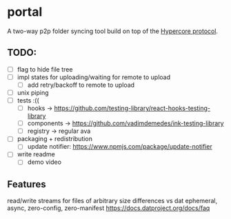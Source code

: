 # portal
A two-way p2p folder syncing tool build on top of the [Hypercore protocol](https://hypercore-protocol.org/).

## TODO:
- [ ] flag to hide file tree
- [ ] impl states for uploading/waiting for remote to upload
    - [ ] add retry/backoff to remote to upload
- [ ] unix piping
- [ ] tests :((
    - [ ] hooks → https://github.com/testing-library/react-hooks-testing-library
    - [ ] components → https://github.com/vadimdemedes/ink-testing-library
    - [ ] registry → regular ava
- [ ] packaging + redistribution
    - [ ] update notifier: https://www.npmjs.com/package/update-notifier
- [ ] write readme
    - [ ] demo video

## Features
read/write streams for files of arbitrary size
differences vs dat
ephemeral, async, zero-config, zero-manifest
https://docs.datproject.org/docs/faq